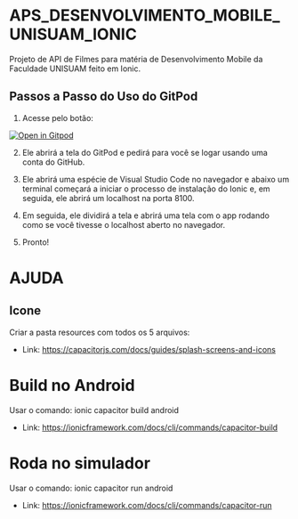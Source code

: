 # APS_DESENVOLVIMENTO_MOBILE_UNISUAM_IONIC
Projeto de API de Filmes para matéria de Desenvolvimento Mobile da Faculdade UNISUAM feito em Ionic.

## Passos a Passo do Uso do GitPod

1. Acesse pelo botão:

[![Open in Gitpod](https://gitpod.io/button/open-in-gitpod.svg)](https://github.com/Victormbg/PROJETO_API_FILMES_DESENVOLVIMENTO_MOBILE_UNISUAM_IONIC)

2. Ele abrirá a tela do GitPod e pedirá para você se logar usando uma conta do GitHub.

3. Ele abrirá uma espécie de Visual Studio Code no navegador e abaixo um terminal começará a iniciar o processo de instalação do Ionic e, em seguida, ele abrirá um localhost na porta 8100.

4. Em seguida, ele dividirá a tela e abrirá uma tela com o app rodando como se você tivesse o localhost aberto no navegador.

5. Pronto!


# AJUDA

## Icone
Criar a pasta resources com todos os 5 arquivos:
* Link: https://capacitorjs.com/docs/guides/splash-screens-and-icons

# Build no Android
Usar o comando: ionic capacitor build android
* Link: https://ionicframework.com/docs/cli/commands/capacitor-build

# Roda no simulador
Usar o comando: ionic capacitor run android
* Link: https://ionicframework.com/docs/cli/commands/capacitor-run